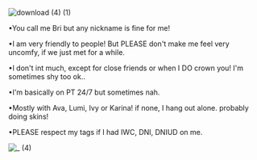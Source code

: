 ![download (4) (1)](https://github.com/user-attachments/assets/b1f4b051-6b0a-4f57-b7b2-4364d120bf7b)

•You call me Bri but any nickname is fine for me! 

•I am very friendly to people! But PLEASE don't make me
feel very uncomfy, if we just met for a while. 

•I don't int much, except for close friends
or when I DO crown you! I'm sometimes shy too ok.. 

•I'm basically on PT 24/7 but sometimes nah. 

•Mostly with Ava, Lumi, Ivy or Karina! if none, 
I hang out alone. probably doing skins! 

•PLEASE respect my tags if I had IWC, DNI, DNIUD on me. 

![_ (4)](https://github.com/user-attachments/assets/dff33d4f-c4b0-4eed-8a41-443716ba9457)


